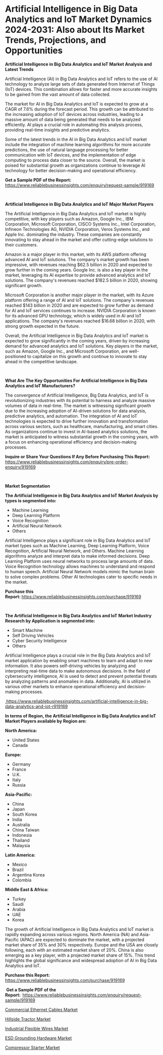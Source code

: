 <p><h1>Artificial Intelligence in Big Data Analytics and IoT Market Dynamics 2024-2031: Also about Its Market Trends, Projections, and Opportunities</h1></p><p><strong>Artificial Intelligence in Big Data Analytics and IoT Market Analysis and Latest Trends</strong></p>
<p><p>Artificial Intelligence (AI) in Big Data Analytics and IoT refers to the use of AI technology to analyze large sets of data generated from Internet of Things (IoT) devices. This combination allows for faster and more accurate insights to be gained from the vast amount of data collected.</p><p>The market for AI in Big Data Analytics and IoT is expected to grow at a CAGR of 7.6% during the forecast period. This growth can be attributed to the increasing adoption of IoT devices across industries, leading to a massive amount of data being generated that needs to be analyzed efficiently. AI plays a crucial role in automating this analysis process, providing real-time insights and predictive analytics.</p><p>Some of the latest trends in the AI in Big Data Analytics and IoT market include the integration of machine learning algorithms for more accurate predictions, the use of natural language processing for better communication with IoT devices, and the implementation of edge computing to process data closer to the source. Overall, the market is poised for substantial growth as organizations continue to leverage AI technology for better decision-making and operational efficiency.</p></p>
<p><strong>Get a Sample PDF of the Report:&nbsp;</strong> <a href="https://www.reliablebusinessinsights.com/enquiry/request-sample/919169">https://www.reliablebusinessinsights.com/enquiry/request-sample/919169</a></p>
<p>&nbsp;</p>
<p><strong>Artificial Intelligence in Big Data Analytics and IoT Major Market Players</strong></p>
<p><p>The Artificial Intelligence in Big Data Analytics and IoT market is highly competitive, with key players such as Amazon, Google Inc., IBM Corporation, Microsoft Corporation, CISCO Systems Inc., Intel Corporation, Infineon Technologies AG, NVIDIA Corporation, Veros Systems Inc., and Apple Inc. dominating the industry. These companies are constantly innovating to stay ahead in the market and offer cutting-edge solutions to their customers.</p><p>Amazon is a major player in this market, with its AWS platform offering advanced AI and IoT solutions. The company's market growth has been impressive, with revenues reaching $62.5 billion in 2020 and expected to grow further in the coming years. Google Inc. is also a key player in the market, leveraging its AI expertise to provide advanced analytics and IoT solutions. The company's revenues reached $182.5 billion in 2020, showing significant growth.</p><p>Microsoft Corporation is another major player in the market, with its Azure platform offering a range of AI and IoT solutions. The company's revenues reached $143 billion in 2020 and are expected to grow further as demand for AI and IoT services continues to increase. NVIDIA Corporation is known for its advanced GPU technology, which is widely used in AI and IoT applications. The company's revenues reached $16.68 billion in 2020, with strong growth expected in the future.</p><p>Overall, the Artificial Intelligence in Big Data Analytics and IoT market is expected to grow significantly in the coming years, driven by increasing demand for advanced analytics and IoT solutions. Key players in the market, such as Amazon, Google Inc., and Microsoft Corporation, are well-positioned to capitalize on this growth and continue to innovate to stay ahead in the competitive landscape.</p></p>
<p>&nbsp;</p>
<p><strong>What Are The Key Opportunities For Artificial Intelligence in Big Data Analytics and IoT Manufacturers?</strong></p>
<p><p>The convergence of Artificial Intelligence, Big Data Analytics, and IoT is revolutionizing industries with its potential to harness and analyze massive volumes of data in real-time. The market is witnessing significant growth due to the increasing adoption of AI-driven solutions for data analysis, predictive analytics, and automation. The integration of AI and IoT technologies is expected to drive further innovation and transformation across various sectors, such as healthcare, manufacturing, and smart cities. As organizations continue to invest in AI-based analytics solutions, the market is anticipated to witness substantial growth in the coming years, with a focus on enhancing operational efficiency and decision-making processes.</p></p>
<p><strong>Inquire or Share Your Questions If Any Before Purchasing This Report:</strong> <a href="https://www.reliablebusinessinsights.com/enquiry/pre-order-enquiry/919169">https://www.reliablebusinessinsights.com/enquiry/pre-order-enquiry/919169</a></p>
<p>&nbsp;</p>
<p><strong>Market Segmentation</strong></p>
<p><strong>The Artificial Intelligence in Big Data Analytics and IoT Market Analysis by types is segmented into:</strong></p>
<p><ul><li>Machine Learning</li><li>Deep Learning Platform</li><li>Voice Recognition</li><li>Artificial Neural Network</li><li>Others</li></ul></p>
<p><p>Artificial Intelligence plays a significant role in Big Data Analytics and IoT market types such as Machine Learning, Deep Learning Platform, Voice Recognition, Artificial Neural Network, and Others. Machine Learning algorithms analyze and interpret data to make informed decisions. Deep Learning Platform uses neural networks to process large amounts of data. Voice Recognition technology allows machines to understand and respond to human speech. Artificial Neural Network models mimic the human brain to solve complex problems. Other AI technologies cater to specific needs in the market.</p></p>
<p><strong>Purchase this Report:&nbsp;</strong><a href="https://www.reliablebusinessinsights.com/purchase/919169">https://www.reliablebusinessinsights.com/purchase/919169</a></p>
<p>&nbsp;</p>
<p><strong>The Artificial Intelligence in Big Data Analytics and IoT Market Industry Research by Application is segmented into:</strong></p>
<p><ul><li>Smart Machine</li><li>Self Driving Vehicles</li><li>Cyber Security Intelligence</li><li>Others</li></ul></p>
<p><p>Artificial Intelligence plays a crucial role in the Big Data Analytics and IoT market application by enabling smart machines to learn and adapt to new information. It also powers self-driving vehicles by analyzing and interpreting real-time data to make autonomous decisions. In the field of cybersecurity intelligence, AI is used to detect and prevent potential threats by analyzing patterns and anomalies in data. Additionally, AI is utilized in various other markets to enhance operational efficiency and decision-making processes.</p></p>
<p><a href="https://www.reliablebusinessinsights.com/artificial-intelligence-in-big-data-analytics-and-iot-r919169">&nbsp;https://www.reliablebusinessinsights.com/artificial-intelligence-in-big-data-analytics-and-iot-r919169</a></p>
<p><strong>In terms of Region, the Artificial Intelligence in Big Data Analytics and IoT Market Players available by Region are:</strong></p>
<p>
    <p> <strong> North America: </strong>
        <ul>
            <li>United States</li>
            <li>Canada</li>
        </ul>
        </p> 
    <p> <strong> Europe: </strong>
        <ul>
            <li>Germany</li>
            <li>France</li>
            <li>U.K.</li>
            <li>Italy</li>
            <li>Russia</li>
        </ul>
        </p> 
    <p> <strong> Asia-Pacific: </strong>
        <ul>
            <li>China</li>
            <li>Japan</li>
            <li>South Korea</li>
            <li>India</li>
            <li>Australia</li>
            <li>China Taiwan</li>
            <li>Indonesia</li>
            <li>Thailand</li>
            <li>Malaysia</li>
        </ul>
        </p> 
    <p> <strong> Latin America: </strong>
        <ul>
            <li>Mexico</li>
            <li>Brazil</li>
            <li>Argentina Korea</li>
            <li>Colombia</li>
        </ul>
        </p> 
    <p> <strong> Middle East & Africa: </strong>
        <ul>
            <li>Turkey</li>
            <li>Saudi</li>
            <li>Arabia</li>
            <li>UAE</li>
            <li>Korea</li>
        </ul>
    </p>
    </p>
<p><p>The growth of Artificial Intelligence in Big Data Analytics and IoT market is rapidly expanding across various regions. North America (NA) and Asia-Pacific (APAC) are expected to dominate the market, with a projected market share of 35% and 30% respectively. Europe and the USA are closely following, each with an estimated market share of 20%. China is also emerging as a key player, with a projected market share of 15%. This trend highlights the global significance and widespread adoption of AI in Big Data Analytics and IoT.</p></p>
<p><strong>Purchase this Report: </strong><a href="https://www.reliablebusinessinsights.com/purchase/919169">https://www.reliablebusinessinsights.com/purchase/919169</a></p>
<p>&nbsp;<strong>Get a Sample PDF of the Report:&nbsp;&nbsp;</strong><a href="https://www.reliablebusinessinsights.com/enquiry/request-sample/919169">https://www.reliablebusinessinsights.com/enquiry/request-sample/919169</a></p>
<p><strong></strong></p>
<p><p><a href="https://github.com/dmmanir420/Market-Research-Report-List-2/blob/main/commercial-ethernet-cables-market.md">Commercial Ethernet Cables Market</a></p><p><a href="https://medium.com/@stephen.russell7684/hillside-tractor-market-global-market-insights-and-sales-trends-2024-to-2031-81b15042816b">Hillside Tractor Market</a></p><p><a href="https://github.com/susanjprice2023/Market-Research-Report-List-2/blob/main/industrial-flexible-wires-market.md">Industrial Flexible Wires Market</a></p><p><a href="https://medium.com/@amelia.martin5698/esd-grounding-hardware-market-research-report-market-forecast-and-growth-prospects-with-a-steady-dfee79d8affa">ESD Grounding Hardware Market</a></p><p><a href="https://medium.com/@chellamarie1961/global-compressor-starter-market-status-2024-2031-and-forecast-by-region-product-end-use-598253548b08">Compressor Starter Market</a></p></p>